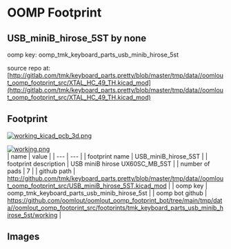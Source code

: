 # OOMP Footprint  
## USB_miniB_hirose_5ST  by none  
  
oomp key: oomp_tmk_keyboard_parts_usb_minib_hirose_5st  
  
source repo at: [http://gitlab.com/tmk/keyboard_parts.pretty/blob/master/tmp/data//oomlout_oomp_footprint_src/XTAL_HC_49_TH.kicad_mod](http://gitlab.com/tmk/keyboard_parts.pretty/blob/master/tmp/data//oomlout_oomp_footprint_src/XTAL_HC_49_TH.kicad_mod)  
## Footprint  
  
[![working_kicad_pcb_3d.png](working_kicad_pcb_3d_600.png)](working_kicad_pcb_3d.png)  
  
[![working.png](working_600.png)](working.png)  
| name | value | 
| --- | --- | 
| footprint name | USB_miniB_hirose_5ST | 
| footprint description | USB miniB hirose UX60SC_MB_5ST | 
| number of pads | 7 | 
| github path | http://github.com/tmk/keyboard_parts.pretty/blob/master/tmp/data//oomlout_oomp_footprint_src/USB_miniB_hirose_5ST.kicad_mod | 
| oomp key | oomp_tmk_keyboard_parts_usb_minib_hirose_5st | 
| oomp bot github | https://github.com/oomlout/oomlout_oomp_footprint_bot/tree/main/tmp/data//oomlout_oomp_footprint_src/footprints/tmk_keyboard_parts_usb_minib_hirose_5st/working | 
## Images  
